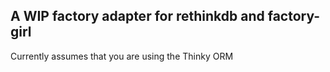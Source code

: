 ## A WIP factory adapter for rethinkdb and factory-girl

Currently assumes that you are using the Thinky ORM